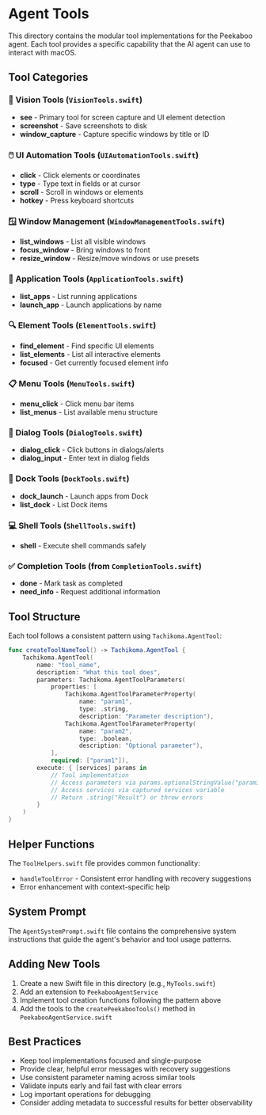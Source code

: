# Agent Tools

This directory contains the modular tool implementations for the Peekaboo agent. Each tool provides a specific capability that the AI agent can use to interact with macOS.

## Tool Categories

### 📸 Vision Tools (`VisionTools.swift`)
- **see** - Primary tool for screen capture and UI element detection
- **screenshot** - Save screenshots to disk
- **window_capture** - Capture specific windows by title or ID

### 🖱️ UI Automation Tools (`UIAutomationTools.swift`)
- **click** - Click elements or coordinates
- **type** - Type text in fields or at cursor
- **scroll** - Scroll in windows or elements
- **hotkey** - Press keyboard shortcuts

### 🪟 Window Management (`WindowManagementTools.swift`)
- **list_windows** - List all visible windows
- **focus_window** - Bring windows to front
- **resize_window** - Resize/move windows or use presets

### 📱 Application Tools (`ApplicationTools.swift`)
- **list_apps** - List running applications
- **launch_app** - Launch applications by name

### 🔍 Element Tools (`ElementTools.swift`)
- **find_element** - Find specific UI elements
- **list_elements** - List all interactive elements
- **focused** - Get currently focused element info

### 📋 Menu Tools (`MenuTools.swift`)
- **menu_click** - Click menu bar items
- **list_menus** - List available menu structure

### 💬 Dialog Tools (`DialogTools.swift`)
- **dialog_click** - Click buttons in dialogs/alerts
- **dialog_input** - Enter text in dialog fields

### 🚀 Dock Tools (`DockTools.swift`)
- **dock_launch** - Launch apps from Dock
- **list_dock** - List Dock items

### 💻 Shell Tools (`ShellTools.swift`)
- **shell** - Execute shell commands safely

### ✅ Completion Tools (from `CompletionTools.swift`)
- **done** - Mark task as completed
- **need_info** - Request additional information

## Tool Structure

Each tool follows a consistent pattern using `Tachikoma.AgentTool`:

```swift
func createToolNameTool() -> Tachikoma.AgentTool {
    Tachikoma.AgentTool(
        name: "tool_name",
        description: "What this tool does",
        parameters: Tachikoma.AgentToolParameters(
            properties: [
                Tachikoma.AgentToolParameterProperty(
                    name: "param1",
                    type: .string,
                    description: "Parameter description"),
                Tachikoma.AgentToolParameterProperty(
                    name: "param2",
                    type: .boolean,
                    description: "Optional parameter"),
            ],
            required: ["param1"]),
        execute: { [services] params in
            // Tool implementation
            // Access parameters via params.optionalStringValue("param1")
            // Access services via captured services variable
            // Return .string("Result") or throw errors
        }
    )
}
```

## Helper Functions

The `ToolHelpers.swift` file provides common functionality:
- `handleToolError` - Consistent error handling with recovery suggestions
- Error enhancement with context-specific help

## System Prompt

The `AgentSystemPrompt.swift` file contains the comprehensive system instructions that guide the agent's behavior and tool usage patterns.

## Adding New Tools

1. Create a new Swift file in this directory (e.g., `MyTools.swift`)
2. Add an extension to `PeekabooAgentService`
3. Implement tool creation functions following the pattern above
4. Add the tools to the `createPeekabooTools()` method in `PeekabooAgentService.swift`

## Best Practices

- Keep tool implementations focused and single-purpose
- Provide clear, helpful error messages with recovery suggestions
- Use consistent parameter naming across similar tools
- Validate inputs early and fail fast with clear errors
- Log important operations for debugging
- Consider adding metadata to successful results for better observability
